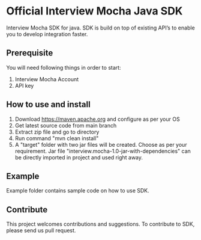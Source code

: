 # Official Interview Mocha Java SDK
Interview Mocha SDK for java. SDK is build on top of existing API’s to enable you to develop integration faster.

<h2>Prerequisite </h2>

You will need following things in order to start:
1.	Interview Mocha Account
2.	API key

<h2>How to use and install</h2>

1. Download https://maven.apache.org  and configure as per your OS
2. Get latest source code from main branch
3. Extract zip file and go to directory
4. Run command "mvn clean install"
5. A "target" folder with two jar files will be created. Choose as per your requirement. Jar file "interview.mocha-1.0-jar-with-dependencies" can be directly imported in project and used right away.

<h2>Example</h2>

Example folder contains sample code on how to use SDK. 

<h2>Contribute</h2>
This project welcomes contributions and suggestions. To contribute to SDK, please send us pull request.

